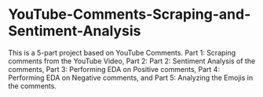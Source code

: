 # YouTube-Comments-Scraping-and-Sentiment-Analysis
This is a 5-part project based on YouTube Comments. Part 1: Scraping comments from the YouTube Video, Part 2: Part 2: Sentiment Analysis of the comments, Part 3: Performing EDA on Positive comments, Part 4: Performing EDA on Negative comments, and Part 5: Analyzing the Emojis in the comments.
